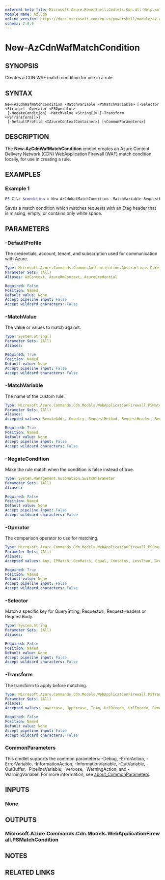 ```yaml
---
external help file: Microsoft.Azure.PowerShell.Cmdlets.Cdn.dll-Help.xml
Module Name: Az.Cdn
online version: https://docs.microsoft.com/en-us/powershell/module/az.cdn/new-azcdnwafmatchcondition
schema: 2.0.0
---
```


# New-AzCdnWafMatchCondition

## SYNOPSIS
Creates a CDN WAF match condition for use in a rule.

## SYNTAX

```
New-AzCdnWafMatchCondition -MatchVariable <PSMatchVariable> [-Selector <String>] -Operator <PSOperator>
 [-NegateCondition] -MatchValue <String[]> [-Transform <PSTransform[]>]
 [-DefaultProfile <IAzureContextContainer>] [<CommonParameters>]
```

## DESCRIPTION
The **New-AzCdnWafMatchCondition** cmdlet creates an Azure Content Delivery Network (CDN) 
WebApplication Firewall (WAF) match condition locally, for use in creating a rule.

## EXAMPLES

### Example 1
```powershell
PS C:\> $condition = New-AzCdnWafMatchCondition -MatchVariable RequestHeader -Selector Etag -Operator LessThan -MatchValue "1" -Transform Trim
```

Saves a match condition which matches requests with an Etag header that is missing, empty, or contains only white space.

## PARAMETERS

### -DefaultProfile
The credentials, account, tenant, and subscription used for communication with Azure.

```yaml
Type: Microsoft.Azure.Commands.Common.Authentication.Abstractions.Core.IAzureContextContainer
Parameter Sets: (All)
Aliases: AzContext, AzureRmContext, AzureCredential

Required: False
Position: Named
Default value: None
Accept pipeline input: False
Accept wildcard characters: False
```

### -MatchValue
The value or values to match against.

```yaml
Type: System.String[]
Parameter Sets: (All)
Aliases:

Required: True
Position: Named
Default value: None
Accept pipeline input: False
Accept wildcard characters: False
```

### -MatchVariable
The name of the custom rule.

```yaml
Type: Microsoft.Azure.Commands.Cdn.Models.WebApplicationFirewall.PSMatchVariable
Parameter Sets: (All)
Aliases:
Accepted values: RemoteAddr, Country, RequestMethod, RequestHeader, RequestUri, QueryString, RequestBody, Cookies, PostArgs

Required: True
Position: Named
Default value: None
Accept pipeline input: False
Accept wildcard characters: False
```

### -NegateCondition
Make the rule match when the condition is false instead of true.

```yaml
Type: System.Management.Automation.SwitchParameter
Parameter Sets: (All)
Aliases:

Required: False
Position: Named
Default value: None
Accept pipeline input: False
Accept wildcard characters: False
```

### -Operator
The comparison operator to use for matching.

```yaml
Type: Microsoft.Azure.Commands.Cdn.Models.WebApplicationFirewall.PSOperator
Parameter Sets: (All)
Aliases:
Accepted values: Any, IPMatch, GeoMatch, Equal, Contains, LessThan, GreaterThan, LessThanOrEqual, GreaterThanOrEqual, BeginsWith, EndsWith, RegEx

Required: True
Position: Named
Default value: None
Accept pipeline input: False
Accept wildcard characters: False
```

### -Selector
Match a specific key for QueryString, RequestUri, RequestHeaders or RequestBody.

```yaml
Type: System.String
Parameter Sets: (All)
Aliases:

Required: False
Position: Named
Default value: None
Accept pipeline input: False
Accept wildcard characters: False
```

### -Transform
The transform to apply before matching.

```yaml
Type: Microsoft.Azure.Commands.Cdn.Models.WebApplicationFirewall.PSTransform[]
Parameter Sets: (All)
Aliases:
Accepted values: Lowercase, Uppercase, Trim, UrlDecode, UrlEncode, RemoveNulls

Required: False
Position: Named
Default value: None
Accept pipeline input: False
Accept wildcard characters: False
```

### CommonParameters
This cmdlet supports the common parameters: -Debug, -ErrorAction, -ErrorVariable, -InformationAction, -InformationVariable, -OutVariable, -OutBuffer, -PipelineVariable, -Verbose, -WarningAction, and -WarningVariable. For more information, see [about_CommonParameters](http://go.microsoft.com/fwlink/?LinkID=113216).

## INPUTS

### None

## OUTPUTS

### Microsoft.Azure.Commands.Cdn.Models.WebApplicationFirewall.PSMatchCondition

## NOTES

## RELATED LINKS
